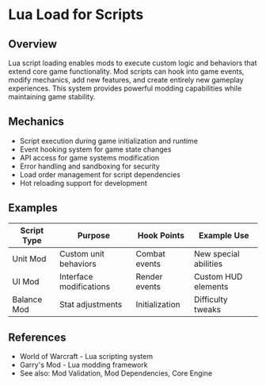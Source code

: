 # Lua Load for Scripts

## Overview
Lua script loading enables mods to execute custom logic and behaviors that extend core game functionality. Mod scripts can hook into game events, modify mechanics, add new features, and create entirely new gameplay experiences. This system provides powerful modding capabilities while maintaining game stability.

## Mechanics
- Script execution during game initialization and runtime
- Event hooking system for game state changes
- API access for game systems modification
- Error handling and sandboxing for security
- Load order management for script dependencies
- Hot reloading support for development

## Examples
| Script Type | Purpose | Hook Points | Example Use |
|-------------|---------|-------------|-------------|
| Unit Mod | Custom unit behaviors | Combat events | New special abilities |
| UI Mod | Interface modifications | Render events | Custom HUD elements |
| Balance Mod | Stat adjustments | Initialization | Difficulty tweaks |

## References
- World of Warcraft - Lua scripting system
- Garry's Mod - Lua modding framework
- See also: Mod Validation, Mod Dependencies, Core Engine